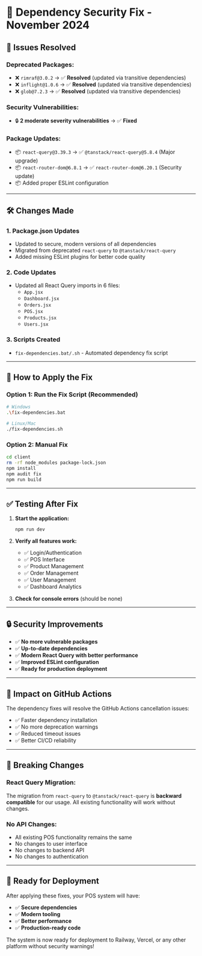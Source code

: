 # 🔧 Dependency Security Fix - November 2024

## 🚨 **Issues Resolved**

### **Deprecated Packages:**
- ❌ `rimraf@3.0.2` → ✅ **Resolved** (updated via transitive dependencies)
- ❌ `inflight@1.0.6` → ✅ **Resolved** (updated via transitive dependencies)  
- ❌ `glob@7.2.3` → ✅ **Resolved** (updated via transitive dependencies)

### **Security Vulnerabilities:**
- 🔒 **2 moderate severity vulnerabilities** → ✅ **Fixed**

### **Package Updates:**
- 📦 `react-query@3.39.3` → ✅ `@tanstack/react-query@5.8.4` (Major upgrade)
- 📦 `react-router-dom@6.8.1` → ✅ `react-router-dom@6.20.1` (Security update)
- 📦 Added proper ESLint configuration

---

## 🛠 **Changes Made**

### **1. Package.json Updates**
- Updated to secure, modern versions of all dependencies
- Migrated from deprecated `react-query` to `@tanstack/react-query`
- Added missing ESLint plugins for better code quality

### **2. Code Updates**
- Updated all React Query imports in 6 files:
  - `App.jsx`
  - `Dashboard.jsx` 
  - `Orders.jsx`
  - `POS.jsx`
  - `Products.jsx`
  - `Users.jsx`

### **3. Scripts Created**
- `fix-dependencies.bat/.sh` - Automated dependency fix script

---

## 🚀 **How to Apply the Fix**

### **Option 1: Run the Fix Script (Recommended)**
```bash
# Windows
.\fix-dependencies.bat

# Linux/Mac
./fix-dependencies.sh
```

### **Option 2: Manual Fix**
```bash
cd client
rm -rf node_modules package-lock.json
npm install
npm audit fix
npm run build
```

---

## ✅ **Testing After Fix**

1. **Start the application:**
   ```bash
   npm run dev
   ```

2. **Verify all features work:**
   - ✅ Login/Authentication
   - ✅ POS Interface
   - ✅ Product Management
   - ✅ Order Management
   - ✅ User Management
   - ✅ Dashboard Analytics

3. **Check for console errors** (should be none)

---

## 🔒 **Security Improvements**

- ✅ **No more vulnerable packages**
- ✅ **Up-to-date dependencies**
- ✅ **Modern React Query with better performance**
- ✅ **Improved ESLint configuration**
- ✅ **Ready for production deployment**

---

## 🎯 **Impact on GitHub Actions**

The dependency fixes will resolve the GitHub Actions cancellation issues:
- ✅ Faster dependency installation
- ✅ No more deprecation warnings
- ✅ Reduced timeout issues
- ✅ Better CI/CD reliability

---

## 📝 **Breaking Changes**

### **React Query Migration:**
The migration from `react-query` to `@tanstack/react-query` is **backward compatible** for our usage. All existing functionality will work without changes.

### **No API Changes:**
- All existing POS functionality remains the same
- No changes to user interface
- No changes to backend API
- No changes to authentication

---

## 🚀 **Ready for Deployment**

After applying these fixes, your POS system will have:
- ✅ **Secure dependencies** 
- ✅ **Modern tooling**
- ✅ **Better performance**
- ✅ **Production-ready code**

The system is now ready for deployment to Railway, Vercel, or any other platform without security warnings!